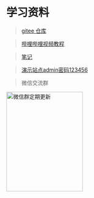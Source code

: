 # 学习资料
> [gitee 仓库](https://gitee.com/binkuolo/fastapi)

> [哔哩哔哩视频教程](https://www.bilibili.com/video/BV13F411u76R)

> [笔记](https://wiki.binkuolo.com)


> [演示站点admin密码123456](http://fastapi.binkuolo.com)

> 微信交流群

<img src="IMG_0878.JPG" alt="微信群定期更新" width="200" height="260" align="bottom" />
